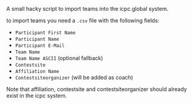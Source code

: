 A small hacky script to import teams into the icpc.global system.

to import teams you need a `.csv` file with the following fields:
- `Participant First Name`
- `Participant Name`
- `Participant E-Mail`
- `Team Name`
- `Team Name ASCII` (optional fallback)
- `Contestsite`
- `Affiliation Name`
- `Contestsiteorganizer` (will be added as coach)

Note that affiliation, contestsite and contestsiteorganizer should already exist in the icpc system.
